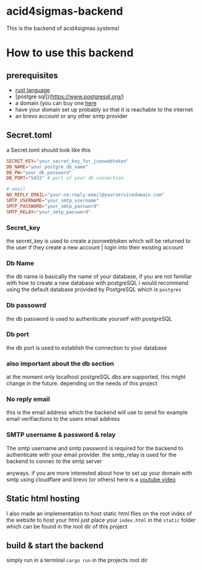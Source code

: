# acid4sigmas-backend
This is the backend of acid4sigmas.systems! 

# How to use this backend

## prerequisites
- [rust language](https://www.rust-lang.org/tools/install)
- [postgre sql])(https://www.postgresql.org/)
- a domain (you can buy one [here](https://www.namecheap.com/)
- have your domain set up probably so that it is reachable to the internet
- an brevo account or any other smtp provider 

## Secret.toml

a Secret.toml should look like this
```toml
SECRET_KEY="your_secret_key_for_jsonwebtoken"
DB_NAME="your_postgre_db_name"
DB_PW="your_db_password"
DB_PORT="5432" # port of your db connection

# email 
NO_REPLY_EMAIL="your-no-reply-email@yourservicedomain.com" 
SMTP_USERNAME="your_smtp_username"
SMTP_PASSWORD="your_smtp_password"
SMTP_RELAY="your_smtp_password"
```

### Secret_key
the secret_key is used to create a jsonwebtoken which will be returned to the user if they create a new account | login into their existing account

### Db Name
the db name is basically the name of your database, if you are not familiar with how to create a new database with postgreSQL i would recommend using the default database provided by PostgreSQL which is `postgres`

### Db passowrd
the db password is used to authenticate yourself with postgreSQL

### Db port
the db port is used to establish the connection to your database

### also important about the db section
at the moment only localhost postgreSQL dbs are supported, this might change in the future. depending on the needs of this project

### No reply email
this is the email address which the backend will use to send for example email verifiactions to the users email address

### SMTP username & password & relay
The smtp username and smtp password is required for the backend to authenticate with your email provider.
the smtp_relay is used for the backend to connec to the smtp server

anyways. if you are more interested about how to set up your domain with smtp using cloudflare and brevo (or others)
here is a [youtube video](https://www.youtube.com/watch?v=nNGcvz1Sc_8)

## Static html hosting
I also made an implementation to host static html files on the root index of the website
to host your html just place your `index.html` in the `static` folder which can be found in the root dir of this project

## build & start the backend
simply run in a terminal `cargo run` in the projects root dir
